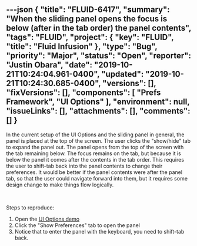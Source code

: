 ---json
{
  "title": "FLUID-6417",
  "summary": "When the sliding panel opens the focus is below (after in the tab order) the panel contents",
  "tags": "FLUID",
  "project": {
    "key": "FLUID",
    "title": "Fluid Infusion"
  },
  "type": "Bug",
  "priority": "Major",
  "status": "Open",
  "reporter": "Justin Obara",
  "date": "2019-10-21T10:24:04.961-0400",
  "updated": "2019-10-21T10:24:30.685-0400",
  "versions": [],
  "fixVersions": [],
  "components": [
    "Prefs Framework",
    "UI Options"
  ],
  "environment": null,
  "issueLinks": [],
  "attachments": [],
  "comments": []
}
---
In the current setup of the UI Options and the sliding panel in general, the panel is placed at the top of the screen. The user clicks the "show/hide" tab to expand the panel out. The panel opens from the top of the screen with the tab remaining below. The focus remains on the tab, but because it is below the panel it comes after the contents in the tab order. This requires the user to shift-tab back into the panel contents to change their preferences. It would be better if the panel contents were after the panel tab, so that the user could navigate forward into them, but it requires some design change to make things flow logically.

 

Steps to reproduce:

1. Open the [UI Options demo](https://build.fluidproject.org/infusion/demos/uiOptions/)
2. Click the "Show Preferences" tab to open the panel
3. Notice that to enter the panel with the keyboard, you need to shift-tab back.

        